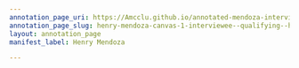 ```yaml
---
annotation_page_uri: https://Amcclu.github.io/annotated-mendoza-interview/annotations/henry-mendoza-canvas-1-interviewee--qualifying--hesitation--relating-personal-detail-.json
annotation_page_slug: henry-mendoza-canvas-1-interviewee--qualifying--hesitation--relating-personal-detail-
layout: annotation_page
manifest_label: Henry Mendoza

---
```

